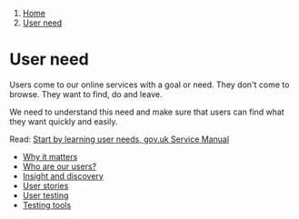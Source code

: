 1.  [Home](/docs/core/contents)
2.  [User need](#)

# User need

Users come to our online services with a goal or need. They don't come to browse. They want to find, do and leave.

We need to understand this need and make sure that users can find what they want quickly and easily.

Read: [Start by learning user needs, gov.uk Service Manual](https://www.gov.uk/service-manual/user-research/start-by-learning-user-needs)

*   [Why it matters](why-it-matters)
*   [Who are our users?](who-are-our-users)
*   [Insight and discovery](insight-and-discovery)
*   [User stories](user-stories)
*   [User testing](user-testing)
*   [Testing tools](testing-tools)
